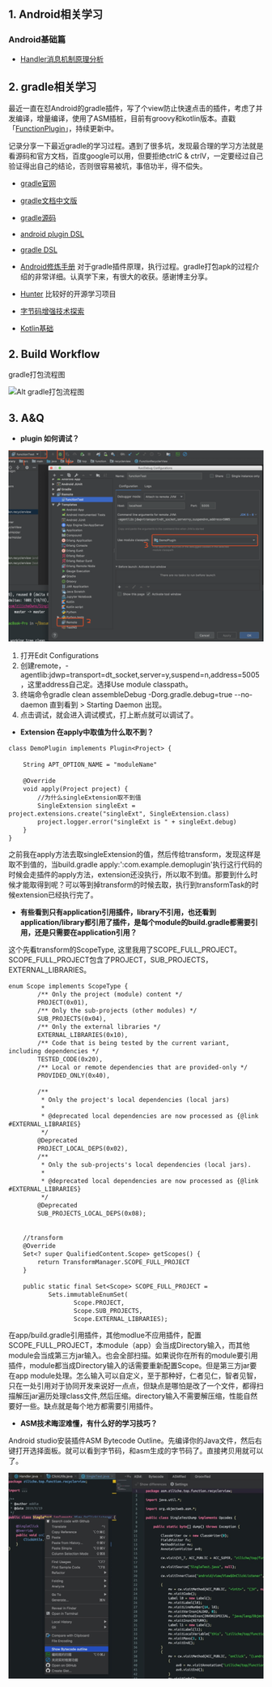 ## 1. Android相关学习
 ### Android基础篇
   * [Handler消息机制原理分析](https://github.com/zilicheOwns/android-training/blob/master/Android%E6%B6%88%E6%81%AF%E6%9C%BA%E5%88%B6.md)

## 2. gradle相关学习
最近一直在怼Android的gradle插件，写了个view防止快速点击的插件，考虑了并发编译，增量编译，使用了ASM插桩，目前有groovy和kotlin版本。直戳「[FunctionPlugin](https://github.com/zilicheOwns/SingleClickPlugin)」，持续更新中。

记录分享一下最近gradle的学习过程。遇到了很多坑，发现最合理的学习方法就是看源码和官方文档，百度google可以用，但要拒绝ctrlC & ctrlV，一定要经过自己验证得出自己的结论，否则很容易被坑，事倍功半，得不偿失。

* [gradle官网 ](https://docs.gradle.org/current/userguide/getting_started.html)

* [gradle文档中文版](https://dongchuan.gitbooks.io/gradle-user-guide-/build_script_basics/projects_and_tasks.html)

* [gradle源码](https://github.com/gradle/gradle/tree/v4.1.0)

* [android plugin DSL](http://google.github.io/android-gradle-dsl/current/com.android.build.gradle.BaseExtension.html#com.android.build.gradle.BaseExtension:jacoco(org.gradle.api.Action))

* [gradle DSL](https://docs.gradle.org/current/dsl/index.html)

* [Android修炼手册](https://github.com/5A59/android-training) 对于gradle插件原理，执行过程。gradle打包apk的过程介绍的非常详细。认真学下来，有很大的收获。感谢博主分享。

* [Hunter](https://github.com/Leaking/Hunter) 比较好的开源学习项目

* [字节码增强技术探索](https://tech.meituan.com/2019/09/05/java-bytecode-enhancement.html)

* [Kotlin基础](https://www.kotlincn.net/docs/reference/control-flow.html)

## 2. Build Workflow

gradle打包流程图

![Alt gradle打包流程图](https://upload-images.jianshu.io/upload_images/2516746-fafc29dfa781d1fc.png?imageMogr2/auto-orient/strip|imageView2/2/w/993/format/webp)

## 3. A&Q

* **plugin 如何调试？**

![调试步骤](images/WX20190922-224523@2x.png)
1. 打开Edit Configurations
2. 创建remote，-agentlib:jdwp=transport=dt_socket,server=y,suspend=n,address=5005，这里address自己定。选择Use module classpath。
3. 终端命令gradle clean assembleDebug -Dorg.gradle.debug=true --no-daemon  直到看到 > Starting Daemon 出现。
4. 点击调试，就会进入调试模式，打上断点就可以调试了。


* **Extension 在apply中取值为什么取不到？**
```
class DemoPlugin implements Plugin<Project> {

    String APT_OPTION_NAME = "moduleName"

    @Override
    void apply(Project project) {
        //为什么singleExtension取不到值
        SingleExtension singleExt = project.extensions.create("singleExt", SingleExtension.class)
        project.logger.error("singleExt is " + singleExt.debug)
    }
}
```
之前我在apply方法去取singleExtension的值，然后传给transform，发现这样是取不到值的，当build.gradle apply:':com.example.demoplugin'执行这行代码的时候会走插件的apply方法，extension还没执行，所以取不到值。那要到什么时候才能取得到呢？可以等到掉transform的时候去取，执行到transformTask的时候extension已经执行完了。

* **有些看到只有application引用插件，library不引用，也还看到application/library都引用了插件，是每个module的build.gradle都需要引用，还是只需要在application引用？**

这个先看transform的ScopeType, 这里我用了SCOPE_FULL_PROJECT。SCOPE_FULL_PROJECT包含了PROJECT，SUB_PROJECTS，EXTERNAL_LIBRARIES。
```
enum Scope implements ScopeType {
        /** Only the project (module) content */
        PROJECT(0x01),
        /** Only the sub-projects (other modules) */
        SUB_PROJECTS(0x04),
        /** Only the external libraries */
        EXTERNAL_LIBRARIES(0x10),
        /** Code that is being tested by the current variant, including dependencies */
        TESTED_CODE(0x20),
        /** Local or remote dependencies that are provided-only */
        PROVIDED_ONLY(0x40),

        /**
         * Only the project's local dependencies (local jars)
         *
         * @deprecated local dependencies are now processed as {@link #EXTERNAL_LIBRARIES}
         */
        @Deprecated
        PROJECT_LOCAL_DEPS(0x02),
        /**
         * Only the sub-projects's local dependencies (local jars).
         *
         * @deprecated local dependencies are now processed as {@link #EXTERNAL_LIBRARIES}
         */
        @Deprecated
        SUB_PROJECTS_LOCAL_DEPS(0x08);


    //transform
    @Override
    Set<? super QualifiedContent.Scope> getScopes() {
        return TransformManager.SCOPE_FULL_PROJECT
    }
    
    public static final Set<Scope> SCOPE_FULL_PROJECT =
           Sets.immutableEnumSet(
                  Scope.PROJECT,
                  Scope.SUB_PROJECTS,
                  Scope.EXTERNAL_LIBRARIES);
```
在app/build.gradle引用插件，其他modlue不应用插件，配置SCOPE_FULL_PROJECT，本module（app）会当成Directory输入，而其他module会当成第三方jar输入。也会全部扫描。如果说你在所有的module要引用插件，module都当成Directory输入的话需要重新配置Scope。但是第三方jar要在app module处理。怎么输入可以自定义，至于那种好，仁者见仁，智者见智，只在一处引用对于协同开发来说好一点点，但缺点是哪怕是改了一个文件，都得扫描解压jar遍历处理class文件,然后压缩。directory输入不需要解压缩，性能自然要好一些。缺点就是每个地方都需要引用插件。

* **ASM技术晦涩难懂，有什么好的学习技巧？**


Android studio安装插件ASM Bytecode Outline。先编译你的Java文件，然后右键打开选择面板。就可以看到字节码，和asm生成的字节码了。直接拷贝用就可以了。

![outline](images/WechatIMG9.jpeg)
